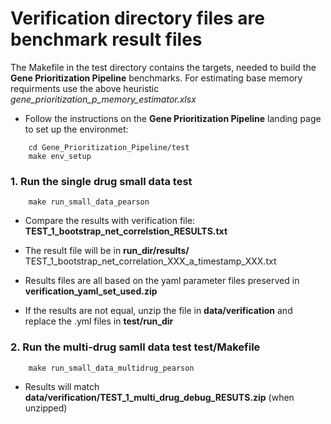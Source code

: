 # Verification directory files are benchmark result files
The Makefile in the test directory contains the targets, needed to build the **Gene Prioritization Pipeline** benchmarks.
For estimating base memory requirments use the above heuristic _gene_prioritization_p_memory_estimator.xlsx_


* Follow the instructions on the **Gene Prioritization Pipeline** landing page to set up the environmet:
```
    cd Gene_Prioritization_Pipeline/test
    make env_setup
```
### 1. Run the single drug small data test
```
    make run_small_data_pearson
```

* Compare the results with verification file: **TEST_1_bootstrap_net_correlstion_RESULTS.txt**

* The result file will be in **run_dir/results/**  TEST_1_bootstrap_net_correlation_XXX_a_timestamp_XXX.txt

* Results files are all based on the yaml parameter files preserved in **verification_yaml_set_used.zip**

* If the results are not equal, unzip the file in **data/verification** and replace the .yml files in **test/run_dir**

### 2. Run the multi-drug samll data test **test/Makefile**

```
    make run_small_data_multidrug_pearson
```
* Results will match **data/verification/TEST_1_multi_drug_debug_RESUTS.zip** (when unzipped)
